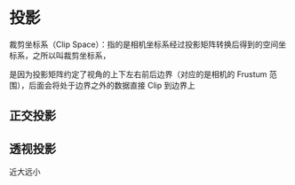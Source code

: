 # 投影

裁剪坐标系（Clip Space）：指的是相机坐标系经过投影矩阵转换后得到的空间坐标系，之所以叫裁剪坐标系，

是因为投影矩阵约定了视角的上下左右前后边界（对应的是相机的 Frustum 范围），后面会将处于边界之外的数据直接 Clip 到边界上

## 正交投影

## 透视投影

近大远小
